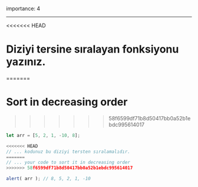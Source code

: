 importance: 4

---

<<<<<<< HEAD
# Diziyi tersine sıralayan fonksiyonu yazınız.
=======
# Sort in decreasing order
>>>>>>> 58f6599df71b8d50417bb0a52b1ebdc995614017

```js
let arr = [5, 2, 1, -10, 8];

<<<<<<< HEAD
// ... kodunuz bu diziyi tersten sıralamalıdır.
=======
// ... your code to sort it in decreasing order
>>>>>>> 58f6599df71b8d50417bb0a52b1ebdc995614017

alert( arr ); // 8, 5, 2, 1, -10
```

